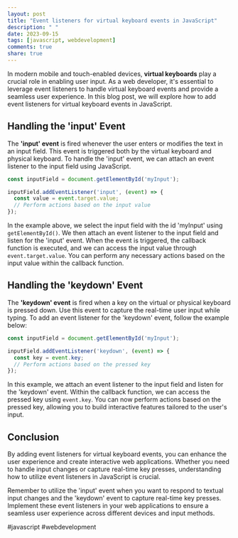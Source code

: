 ```yaml
---
layout: post
title: "Event listeners for virtual keyboard events in JavaScript"
description: " "
date: 2023-09-15
tags: [javascript, webdevelopment]
comments: true
share: true
---
```


In modern mobile and touch-enabled devices, **virtual keyboards** play a crucial role in enabling user input. As a web developer, it's essential to leverage event listeners to handle virtual keyboard events and provide a seamless user experience. In this blog post, we will explore how to add event listeners for virtual keyboard events in JavaScript.

## Handling the 'input' Event

The **'input' event** is fired whenever the user enters or modifies the text in an input field. This event is triggered both by the virtual keyboard and physical keyboard. To handle the 'input' event, we can attach an event listener to the input field using JavaScript.

```javascript
const inputField = document.getElementById('myInput');

inputField.addEventListener('input', (event) => {
  const value = event.target.value;
  // Perform actions based on the input value
});
```

In the example above, we select the input field with the id 'myInput' using `getElementById()`. We then attach an event listener to the input field and listen for the 'input' event. When the event is triggered, the callback function is executed, and we can access the input value through `event.target.value`. You can perform any necessary actions based on the input value within the callback function.

## Handling the 'keydown' Event

The **'keydown' event** is fired when a key on the virtual or physical keyboard is pressed down. Use this event to capture the real-time user input while typing. To add an event listener for the 'keydown' event, follow the example below:

```javascript
const inputField = document.getElementById('myInput');

inputField.addEventListener('keydown', (event) => {
  const key = event.key;
  // Perform actions based on the pressed key
});
```

In this example, we attach an event listener to the input field and listen for the 'keydown' event. Within the callback function, we can access the pressed key using `event.key`. You can now perform actions based on the pressed key, allowing you to build interactive features tailored to the user's input.

## Conclusion

By adding event listeners for virtual keyboard events, you can enhance the user experience and create interactive web applications. Whether you need to handle input changes or capture real-time key presses, understanding how to utilize event listeners in JavaScript is crucial.

Remember to utilize the 'input' event when you want to respond to textual input changes and the 'keydown' event to capture real-time key presses. Implement these event listeners in your web applications to ensure a seamless user experience across different devices and input methods.

#javascript #webdevelopment